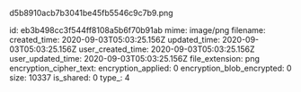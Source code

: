 d5b8910acb7b3041be45fb5546c9c7b9.png

id: eb3b498cc3f544ff8108a5b6f70b91ab
mime: image/png
filename: 
created_time: 2020-09-03T05:03:25.156Z
updated_time: 2020-09-03T05:03:25.156Z
user_created_time: 2020-09-03T05:03:25.156Z
user_updated_time: 2020-09-03T05:03:25.156Z
file_extension: png
encryption_cipher_text: 
encryption_applied: 0
encryption_blob_encrypted: 0
size: 10337
is_shared: 0
type_: 4